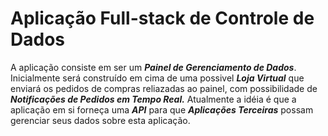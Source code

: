 # Aplicação Full-stack de Controle de Dados

A aplicação consiste em ser um ***Painel de Gerenciamento de Dados***. Inicialmente será construído em cima de uma possivel ***Loja Virtual*** que enviará os pedidos de compras reliazadas ao painel, com possibilidade de ***Notificações de Pedidos em Tempo Real.*** Atualmente a idéia é que a aplicação em si forneça uma ***API*** para que ***Aplicações Terceiras*** possam gerenciar seus dados sobre esta aplicação.
